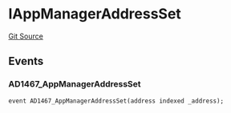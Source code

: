 # IAppManagerAddressSet
[Git Source](https://github.com/thrackle-io/tron/blob/eb8a3e1cf83581100fd90ef911919e537c2c55cb/src/common/IEvents.sol)


## Events
### AD1467_AppManagerAddressSet

```solidity
event AD1467_AppManagerAddressSet(address indexed _address);
```

